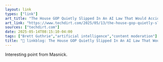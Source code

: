 ```yaml
---
layout: link
types: ["link"]
art_title: "The House GOP Quietly Slipped In An AI Law That Would Accidentally Ban GOP’s Favorite ‘Save The Children’ Laws"
art_link: "https://www.techdirt.com/2025/05/13/the-house-gop-quietly-slipped-in-an-ai-law-that-would-accidentally-ban-gops-favorite-save-the-children-laws/"
sources: ["techdirt.com"]
date: 2025-05-14T08:15:10-04:00
tags: ["Brett Guthrie","artificial intelligence","content moderation"]
title: "🔗 linkblog: The House GOP Quietly Slipped In An AI Law That Would Accidentally Ban GOP’s Favorite ‘Save The Children’ Laws"
---
```

Interesting point from Masnick.